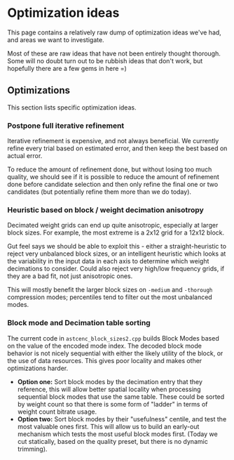 # Optimization ideas

This page contains a relatively raw dump of optimization ideas we've had, and
areas we want to investigate.

Most of these are raw ideas that have not been entirely thought thorough. Some
will no doubt turn out to be rubbish ideas that don't work, but hopefully there
are a few gems in here =)

## Optimizations

This section lists specific optimization ideas.

### Postpone full iterative refinement

Iterative refinement is expensive, and not always beneficial. We currently
refine every trial based on estimated error, and then keep the best based on
actual error.

To reduce the amount of refinement done, but without losing too much quality,
we should see if it is possible to reduce the amount of refinement done before
candidate selection and then only refine the final one or two candidates (but
potentially refine them more than we do today).

### Heuristic based on block / weight decimation anisotropy

Decimated weight grids can end up quite anisotropic, especially at larger
block sizes. For example, the most extreme is a 2x12 grid for a 12x12 block.

Gut feel says we should be able to exploit this - either a straight-heuristic
to reject very unbalanced block sizes, or an intelligent heuristic which
looks at the variability in the input data in each axis to determine which
weight decimations to consider. Could also reject very high/low frequency
grids, if they are a bad fit, not just anisotropic ones.

This will mostly benefit the larger block sizes on `-medium` and `-thorough`
compression modes; percentiles tend to filter out the most unbalanced modes.

### Block mode and Decimation table sorting

The current code in `astcenc_block_sizes2.cpp` builds Block Modes based on the
value of the encoded mode index. The decoded block mode behavior is not nicely
sequential with either the likely utility of the block, or the use of data
resources. This gives poor locality and makes other optimizations harder.

- **Option one:** Sort block modes by the decimation entry that they reference,
  this will allow better spatial locality when processing sequential block
  modes that use the same table. These could be sorted by weight count so that
  there is some form of "ladder" in terms of weight count bitrate usage.
- **Option two:** Sort block modes by their "usefulness" centile, and test the
  most valuable ones first. This will allow us to build an early-out
  mechanism which tests the most useful block modes first. (Today we cut
  statically, based on the quality preset, but there is no dynamic trimming).
